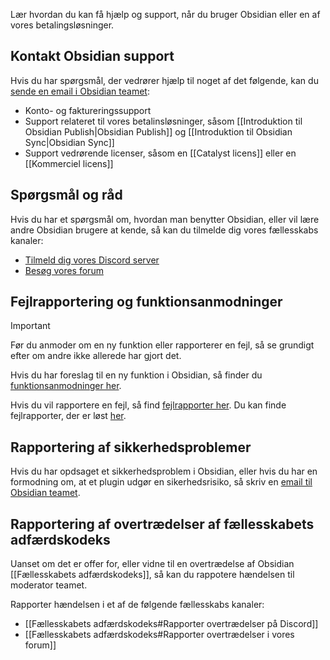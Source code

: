 Lær hvordan du kan få hjælp og support, når du bruger Obsidian eller en af vores betalingsløsninger.

## Kontakt Obsidian support

Hvis du har spørgsmål, der vedrører hjælp til noget af det følgende, kan du [sende en email i Obsidian teamet](mailto:support@obsidian.md):

- Konto- og faktureringssupport
- Support relateret til vores betalinsløsninger, såsom [[Introduktion til Obsidian Publish|Obsidian Publish]] og [[Introduktion til Obsidian Sync|Obsidian Sync]]
- Support vedrørende licenser, såsom en [[Catalyst licens]] eller en [[Kommerciel licens]]

## Spørgsmål og råd

Hvis du har et spørgsmål om, hvordan man benytter Obsidian, eller vil lære andre Obsidian brugere at kende, så kan du tilmelde dig vores fællesskabs kanaler:

- [Tilmeld dig vores Discord server](https://discord.gg/obsidianmd)
- [Besøg vores forum](https://forum.obsidian.md/)

## Fejlrapportering og funktionsanmodninger

> [!important]
> Før du anmoder om en ny funktion eller rapporterer en fejl, så se grundigt efter om andre ikke allerede har gjort det.

Hvis du har foreslag til en ny funktion i Obsidian, så finder du [funktionsanmodninger her](https://forum.obsidian.md/c/feature-requests/8).

Hvis du vil rapportere en fejl, så find [fejlrapporter her](https://forum.obsidian.md/c/bug-reports/7). Du kan finde fejlrapporter, der er løst [her](https://forum.obsidian.md/c/bug-graveyard/12).

## Rapportering af sikkerhedsproblemer

Hvis du har opdsaget et sikkerhedsproblem i Obsidian, eller hvis du har en formodning om, at et plugin udgør en sikerhedsrisiko, så skriv en [email til Obsidian teamet](mailto:support@obsidian.md).

## Rapportering af overtrædelser af fællesskabets adfærdskodeks

Uanset om det er offer for, eller vidne til en overtrædelse af Obsidian [[Fællesskabets adfærdskodeks]], så kan du rappotere hændelsen til moderator teamet.

Rapporter hændelsen i et af de følgende fællesskabs kanaler:

- [[Fællesskabets adfærdskodeks#Rapporter overtrædelser på Discord]]
- [[Fællesskabets adfærdskodeks#Rapporter overtrædelser i vores forum]]
